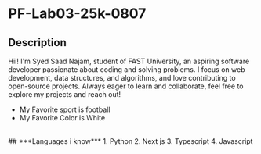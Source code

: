 # PF-Lab03-25k-0807
## Description
Hii! I'm Syed Saad Najam, student of FAST University, an aspiring software developer passionate about coding and solving problems. I focus on web development, data structures, and algorithms, and love contributing to open-source projects. Always eager to learn and collaborate, feel free to explore my projects and reach out!
<br/>
- My Favorite sport is football
- My Favorite Color is White
<br/>
## ***Languages i know***
1. Python
2. Next js
3. Typescript
4. Javascript

